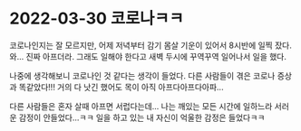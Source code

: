 # 2022-03-30 코로나ㅋㅋ

코로나인지는 잘 모르지만, 어제 저녁부터 감기 몸살 기운이 있어서 8시반에 일찍 잤다. 와... 진짜 아프더라. 그래도 일해야 한다고 새벽 두시에 꾸역꾸역 일어나서 일을 했다.<br>

나중에 생각해보니 코로나인 것 같다는 생각이 들었다. 다른 사람들이 겪은 코로나 증상과 똑같았다!!! 거의 다 낫긴 했어도 목이 아직 아프다아프다아파...<br>

다른 사람들은 혼자 살때 아프면 서럽다는데... 나는 깨있는 모든 시간에 일하느라 서러운 감정이 안들었다...ㅋㅋ 일을 하고 있는 내 자신이 억울한 감정은 들었다ㅋㅋ<br>

<br>